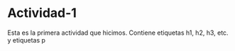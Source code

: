 # Actividad-1
Esta es la primera actividad que hicimos. Contiene etiquetas h1, h2, h3, etc. y etiquetas p
